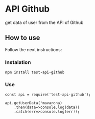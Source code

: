 # API Github
get data of user from the API of Github

## How to use
Follow the next instructions:

### Instalation

```
npm install test-api-github
```

### Use

```
const api = require('test-api-github');

api.getUserData('mavarona)
    .then(data=>console.log(data))
    .catch(err=>console.log(err));
```